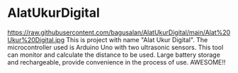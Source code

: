 # AlatUkurDigital
https://raw.githubusercontent.com/bagusalan/AlatUkurDigital/main/Alat%20Ukur%20Digital.jpg
This is project with name "Alat Ukur Digital". The microcontroller used is Arduino Uno with two ultrasonic sensors. This tool can monitor and calculate the distance to be used. Large battery storage and rechargeable, provide convenience in the process of use. AWESOME!!
